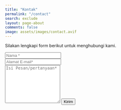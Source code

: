 ```yaml
---
title: "Kontak"
permalink: "/contact"
search: exclude
layout: page-about
comments: false
image: assets/images/contact.avif
---
```


<form id="kontak" action="https://formspree.io/{{site.formspree}}" method="POST">    
<p class="mb-4">Silakan lengkapi form berikut untuk menghubungi kami.</p>
<div class="form-group row">
<div class="col-md-6">
<input class="form-control" type="text" name="name" placeholder="Nama *" required>
</div>
<div class="col-md-6">
<input class="form-control" type="email" name="email" placeholder="Alamat E-mail*" required>
</div>
</div>
<textarea rows="8" class="form-control mb-3" name="message" placeholder="Isi Pesan/pertanyaan*" required></textarea>    
<input class="btn btn-success" type="submit" value="Kirim">
</form>
<p id="kontak-status"></p>

<script>
  var form = document.getElementById("kontak");
  
  async function handleSubmit(event) {
    event.preventDefault();
    var status = document.getElementById("kontak-status");
    var ngumpet = document.getElementById("kontak");
    var data = new FormData(event.target);
    fetch(event.target.action, {
      method: form.method,
      body: data,
      headers: {
          'Accept': 'application/json'
      }
    }).then(response => {
      if (response.ok) {
        status.innerHTML = "<b>Terima kasih atas kiriman anda!</b><br>Kami akan memeriksanya dan mengirimkan tanggapan sesegera mungkin jika dibutuhkan.<br><br>Kembali ke <a href='/'>halaman depan</a>.";
        kontak.setAttribute('style', 'display:none !important');
        form.reset()
      } else {
        response.json().then(data => {
          if (Object.hasOwn(data, 'errors')) {
            status.innerHTML = data["errors"].map(error => error["message"]).join(", ")
          } else {
            status.innerHTML = "Ups! Ada masalah saat mengirim form.<br><br>Coba <a href='/contact'>ulangi lagi dengan isian yang lengkap dan benar</a>."
          }
        })
      }
    }).catch(error => {
      status.innerHTML = "Ups! Ada masalah saat mengirim form.<br><br>Coba <a href='/contact'>ulangi lagi dengan isian yang lengkap dan benar</a>."
    });
  }
  form.addEventListener("submit", handleSubmit)
</script>